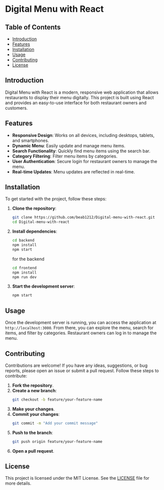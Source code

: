 # Digital Menu with React

## Table of Contents
- [Introduction](#introduction)
- [Features](#features)
- [Installation](#installation)
- [Usage](#usage)
- [Contributing](#contributing)
- [License](#license)

## Introduction
Digital Menu with React is a modern, responsive web application that allows restaurants to display their menu digitally. This project is built using React and provides an easy-to-use interface for both restaurant owners and customers.

## Features
- **Responsive Design**: Works on all devices, including desktops, tablets, and smartphones.
- **Dynamic Menu**: Easily update and manage menu items.
- **Search Functionality**: Quickly find menu items using the search bar.
- **Category Filtering**: Filter menu items by categories.
- **User Authentication**: Secure login for restaurant owners to manage the menu.
- **Real-time Updates**: Menu updates are reflected in real-time.

## Installation
To get started with the project, follow these steps:

1. **Clone the repository**:
    ```bash
    git clone https://github.com/beab1212/Digital-menu-with-react.git
    cd Digital-menu-with-react
    ```

2. **Install dependencies**:
    ```bash
    cd backend
    npm install
    npm start
    ```
    for the backend
    ```bash
    cd frontend
    npm install
    npm run dev
    ```

3. **Start the development server**:
    ```bash
    npm start
    ```

## Usage
Once the development server is running, you can access the application at `http://localhost:3000`. From there, you can explore the menu, search for items, and filter by categories. Restaurant owners can log in to manage the menu.

## Contributing
Contributions are welcome! If you have any ideas, suggestions, or bug reports, please open an issue or submit a pull request. Follow these steps to contribute:

1. **Fork the repository**.
2. **Create a new branch**:
    ```bash
    git checkout -b feature/your-feature-name
    ```
3. **Make your changes**.
4. **Commit your changes**:
    ```bash
    git commit -m "Add your commit message"
    ```
5. **Push to the branch**:
    ```bash
    git push origin feature/your-feature-name
    ```
6. **Open a pull request**.

## License
This project is licensed under the MIT License. See the [LICENSE](LICENSE) file for more details.
